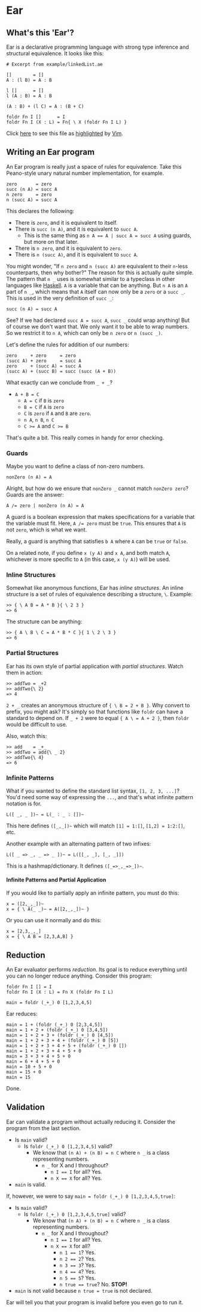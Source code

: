# Ear

## What's this 'Ear'?

Ear is a declarative programming language with strong type inference and structural equivalence. It looks like this:

    # Excerpt from example/linkedList.ae

    []        = []
    A : (l B) = A : B

    l []      = []
    l (A : B) = A : B

    (A : B) + (l C) = A : (B + C)

    foldr Fn I []      = I
    foldr Fn I (X : L) = Fn{ \ X (foldr Fn I L) }

Click [here](linkedList.ae.html) to see this file as
[highlighted](http://github.com/devyn/Ear/tree/master/extras/vim/syntax/ear.vim)
by [Vim](http://www.vim.org/).

## Writing an Ear program

An Ear program is really just a space of rules for equivalence.
Take this Peano-style unary natural number implementation, for example.

    zero       = zero
    succ (n A) = succ A
    n zero     = zero
    n (succ A) = succ A

This declares the following:

- There is `zero`, and it is equivalent to itself.
- There is `succ (n A)`, and it is equivalent to `succ A`.
  - This is the same thing as `n A == A | succ A = succ A` using guards, but more on that later.
- There is `n zero`, and it is equivalent to `zero`.
- There is `n (succ A)`, and it is equivalent to `succ A`.

You might wonder, "If `n zero` and `n (succ A)` are equivalent to their `n`-less counterparts, then why bother?"
The reason for this is actually quite simple. The pattern that `n _` uses is somewhat similar to a typeclass
in other languages like [Haskell](http://www.haskell.org/). `A` is a variable that can be anything.
But `n A` is an `A` part of `n _`, which means that `A` itself can now only be a `zero` or a `succ _`.
This is used in the very definition of `succ _`:

    succ (n A) = succ A

See? If we had declared `succ A = succ A`, `succ _` could wrap anything! But of course we don't want that.
We only want it to be able to wrap numbers. So we restrict it to `n A`, which can only be `n zero` or `n (succ _)`.

Let's define the rules for addition of our numbers:

    zero     + zero     = zero
    (succ A) + zero     = succ A
    zero     + (succ A) = succ A
    (succ A) + (succ B) = succ (succ (A + B))

What exactly can we conclude from `_ + _`?

- `A + B = C`
  - `A = C` if `B` is `zero`
  - `B = C` if `A` is `zero`
  - `C` is `zero` if `A` and `B` are `zero`.
  - `n A`, `n B`, `n C`
  - `C >= A` and `C >= B`

That's quite a bit. This really comes in handy for error checking.

### Guards

Maybe you want to define a class of non-zero numbers.

    nonZero (n A) = A

Alright, but how do we ensure that `nonZero _` cannot match `nonZero zero`? Guards are the answer:

    A /= zero | nonZero (n A) = A

A guard is a boolean expression that makes specifications for a variable that the variable must fit.
Here, `A /= zero` must be `true`. This ensures that `A` is not `zero`, which is what we want.

Really, a guard is anything that satisfies `b A` where `A` can be `true` or `false`.

On a related note, if you define `x (y A)` and `x A`, and both match `A`,
whichever is more specific to `A` (in this case, `x (y A)`) will be used.

### Inline Structures

Somewhat like anonymous functions, Ear has *inline structures*. An inline structure is a set
of rules of equivalence describing a structure, `\`. Example:

    >> { \ A B = A * B }{ \ 2 3 }
    => 6

The structure can be anything:

    >> { A \ B \ C = A * B * C }{ 1 \ 2 \ 3 }
    => 6

### Partial Structures

Ear has its own style of partial application with *partial structures*. Watch them in action:

    >> addTwo = _+2
    >> addTwo{\ 2}
    => 4

`2 + _` creates an anonymous structure of `{ \ B = 2 + B }`. Why convert to prefix, you might ask?
It's simply so that functions like `foldr` can have a standard to depend on. If `_ + 2` were to
equal `{ A \ = A + 2 }`, then `foldr` would be difficult to use.

Also, watch this:

    >> add    = _+_
    >> addTwo = add{\ _ 2}
    >> addTwo{\ 4}
    => 6

### Infinite Patterns

What if you wanted to define the standard list syntax, `[1, 2, 3, ...]`?
You'd need some way of expressing the `...`, and that's what infinite pattern notation is for.

    L([ _, _ ])~ = L(_ : _ : [])~

This here defines `([_,_])~` which will match `[1] = 1:[]`, `[1,2] = 1:2:[]`, etc.

Another example with an alternating pattern of two infixes:

    L([ _ => _, _ => _ ])~ = L([[_, _], [_, _]])

This is a hashmap/dictionary. It defines `([_=>_,_=>_])~`.

#### Infinite Patterns and Partial Application

If you would like to partially apply an infinite pattern, you must do this:

    x = ([2,_,_])~
    x = { \ A(_ _)~ = A([2,_,_])~ }

Or you can use it normally and do this:

    x = [2,3,_,_]
    x = { \ A B = [2,3,A,B] }

## Reduction

An Ear evaluator performs *reduction*. Its goal is to reduce everything
until you can no longer reduce anything. Consider this program:

    foldr Fn I [] = I
    foldr Fn I (X : L) = Fn X (foldr Fn I L)

    main = foldr (_+_) 0 [1,2,3,4,5]

Ear reduces:

    main = 1 + (foldr (_+_) 0 [2,3,4,5])
    main = 1 + 2 + (foldr (_+_) 0 [3,4,5])
    main = 1 + 2 + 3 + (foldr (_+_) 0 [4,5])
    main = 1 + 2 + 3 + 4 + (foldr (_+_) 0 [5])
    main = 1 + 2 + 3 + 4 + 5 + (foldr (_+_) 0 [])
    main = 1 + 2 + 3 + 4 + 5 + 0
    main = 3 + 3 + 4 + 5 + 0
    main = 6 + 4 + 5 + 0
    main = 10 + 5 + 0
    main = 15 + 0
    main = 15

Done.

## Validation

Ear can validate a program without actually reducing it. Consider the program from the last section.

- Is `main` valid?
  - Is `foldr (_+_) 0 [1,2,3,4,5]` valid?
    - We know that `(n A) + (n B) = n C` where `n _` is a class representing numbers.
      - `n _` for X and I throughout?
        - `n I == I` for all? Yes.
        - `n X == X` for all? Yes.
- `main` is valid.

If, however, we were to say `main = foldr (_+_) 0 [1,2,3,4,5,true]`:

- Is `main` valid?
  - Is `foldr (_+_) 0 [1,2,3,4,5,true]` valid?
    - We know that `(n A) + (n B) = n C` where `n _` is a class representing numbers.
      - `n _` for X and I throughout?
        - `n I == I` for all? Yes.
        - `n X == X` for all?
          - `n 1 == 1`? Yes.
          - `n 2 == 2`? Yes.
          - `n 3 == 3`? Yes.
          - `n 4 == 4`? Yes.
          - `n 5 == 5`? Yes.
          - `n true == true`? No. **STOP!**
- `main` is not valid because `n true = true` is not declared.

Ear will tell you that your program is invalid before you even go to run it.
